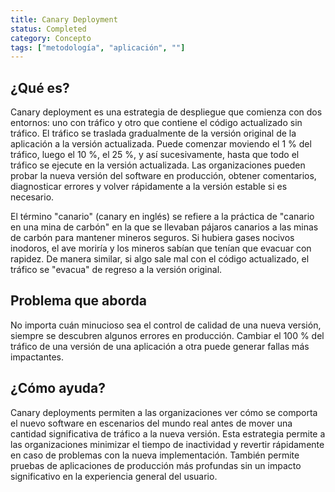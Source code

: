 ```yaml
---
title: Canary Deployment
status: Completed
category: Concepto
tags: ["metodología", "aplicación", ""]
---
```


## ¿Qué es?

Canary deployment es una estrategia de despliegue que comienza con dos entornos:
uno con tráfico y otro que contiene el código actualizado sin tráfico.
El tráfico se traslada gradualmente de la versión original de la aplicación a la versión actualizada.
Puede comenzar moviendo el 1 % del tráfico, luego el 10 %, el 25 %, y así sucesivamente,
hasta que todo el tráfico se ejecute en la versión actualizada.
Las organizaciones pueden probar la nueva versión del software en producción, obtener comentarios,
diagnosticar errores y volver rápidamente a la versión estable si es necesario.

El término "canario" (canary en inglés) se refiere a la práctica de "canario en una mina de carbón"
en la que se llevaban pájaros canarios a las minas de carbón para mantener mineros seguros.
Si hubiera gases nocivos inodoros, el ave moriría y los mineros sabían que tenían que evacuar con rapidez.
De manera similar, si algo sale mal con el código actualizado, el tráfico se "evacua" de regreso a la versión original.

## Problema que aborda

No importa cuán minucioso sea el control de calidad de una nueva versión, siempre se descubren algunos errores en producción.
Cambiar el 100 % del tráfico de una versión de una aplicación a otra puede generar fallas más impactantes.

## ¿Cómo ayuda?

Canary deployments permiten a las organizaciones ver cómo se comporta el nuevo software en escenarios del mundo real
antes de mover una cantidad significativa de tráfico a la nueva versión.
Esta estrategia permite a las organizaciones minimizar el tiempo de inactividad y revertir rápidamente en caso de problemas con la nueva implementación.
También permite pruebas de aplicaciones de producción más profundas sin un impacto significativo en la experiencia general del usuario.
